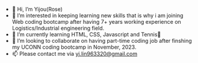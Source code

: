 - 👋 Hi, I’m Yijou(Rose)
- 👀 I’m interested in keeping learning new skills that is why i am joining Web coding bootcamp after having 7+ years working experience on Logistics/Industrial engineering field. 
- 🌱 I’m currently learning HTML, CSS, Javascript and Tennis🎾
- 💞️ I’m looking to collaborate on having part-time coding job after finshing my UCONN coding bootcamp in November, 2023.
- 📫 Please contact me via yj.lin963320@gmail.com

<!---
YJRose/YJRose is a ✨ special ✨ repository because its `README.md` (this file) appears on your GitHub profile.
You can click the Preview link to take a look at your changes.
--->

